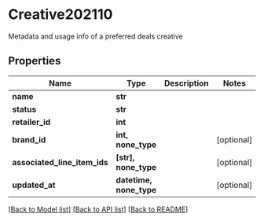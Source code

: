 # Creative202110

Metadata and usage info of a preferred deals creative

## Properties
Name | Type | Description | Notes
------------ | ------------- | ------------- | -------------
**name** | **str** |  | 
**status** | **str** |  | 
**retailer_id** | **int** |  | 
**brand_id** | **int, none_type** |  | [optional] 
**associated_line_item_ids** | **[str], none_type** |  | [optional] 
**updated_at** | **datetime, none_type** |  | [optional] 

[[Back to Model list]](../README.md#documentation-for-models) [[Back to API list]](../README.md#documentation-for-api-endpoints) [[Back to README]](../README.md)


